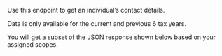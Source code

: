 <p>Use this endpoint to get an individual’s contact details.</p>
<p>Data is only available for the current and previous 6 tax years.</p>
<p>You will get a subset of the JSON response shown below based on your assigned scopes.</p>
